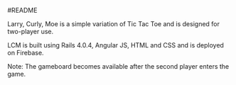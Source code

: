 #README

Larry, Curly, Moe is a simple variation of Tic Tac Toe and is designed for two-player use.

LCM is built using Rails 4.0.4, Angular JS, HTML and CSS and is deployed on Firebase.

Note:
The gameboard becomes available after the second player enters the game.
